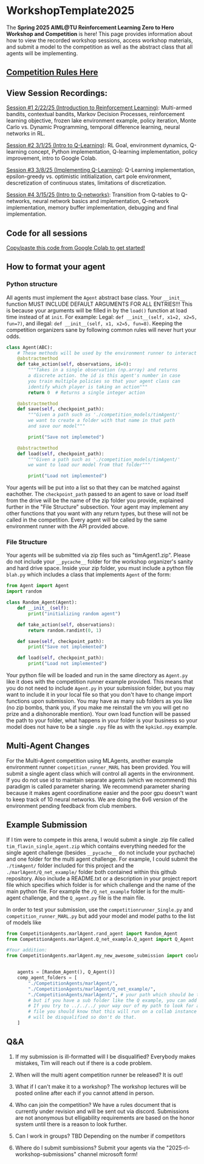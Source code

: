 # WorkshopTemplate2025
The **Spring 2025 AIML@TU Reinforcement Learning Zero to Hero Workshop and Competition** is here! This page provides information about how to view the recorded workshop sessions, access workshop materials, and submit a model to the competition as well as the abstract class that all agents will be implementing.

## [Competition Rules Here](https://github.com/aiml-utulsa/WorkshopTemplate2025/blob/main/RULES.md)

## View Session Recordings:

[Session #1 2/22/25 (Introduction to Reinforcement Learning)](https://app.bluedothq.com/preview/67ba0d4c6c00e2181fba914d?timestamp=1064.500395): Multi-armed bandits, contextual bandits, Markov Decision Processes, reinforcement learning objective, frozen lake environment example, policy iteration, Monte Carlo vs. Dynamic Programming, temporal difference learning, neural networks in RL.

[Session #2 3/1/25 (Intro to Q-Learning)](https://app.bluedothq.com/preview/67c34acbb429ce84e208ba11?timestamp=390.18527): RL Goal, environment dynamics, Q-learning concept, Python implementation, Q-learning implementation, policy improvement, intro to Google Colab.

[Session #3 3/8/25 (Implementing Q-Learning)](https://app.bluedothq.com/preview/67cc82d7e070d428efa67aa9): Q-Learning implementation, epsilon-greedy vs. optimistic intitialization, cart pole environment, descretization of continuous states, limitations of discretization.

[Session #4 3/15/25 (Intro to Q-networks)](https://app.bluedothq.com/preview/67d5b31088f84dca4f17eb24): Transition from Q-tables to Q-networks, neural network basics and implementation, Q-network implementation, memory buffer implementation, debugging and final implementation.

## Code for all sessions
[Copy/paste this code from Google Colab to get started!](https://colab.research.google.com/drive/1jJOLOlI28JuhT1sGx6J-bsXNhL0oDOC7?usp=sharing)

## How to format your agent

### Python structure
All agents must implement the `Agent` abstract base class. Your `__init__` function MUST INCLUDE DEFAULT ARGUMENTS FOR ALL ENTRIES!!! This is because your arguments will be filled in by the `load()` function at load time instead of at `init`. For example: Legal: `def __init__(self, x1=2, x2=5, fun=7)`, and illegal: `def __init__(self, x1, x2=5, fun=8)`. Keeping the competition organizers sane by following common rules will never hurt your odds. 

```python
class Agent(ABC):
    # These methods will be used by the environment runner to interact with the agent.
    @abstractmethod
    def take_action(self, observations, id=0):
        """Takes in a single observation (np.array) and returns
        a discrete action. the id is this agent's number in case 
        you train multiple policies so that your agent class can
        identify which player is taking an action"""
        return 0  # Returns a single integer action

    @abstractmethod
    def save(self, checkpoint_path):
        """Given a path such as './competition_models/timAgent/'
        we want to create a folder with that name in that path
        and save our model"""

        print("Save not implemeted")

    @abstractmethod
    def load(self, checkpoint_path):
        """Given a path such as './competition_models/timAgent/'
        we want to load our model from that folder"""

        print("Load not implemented")
```

Your agents will be put into a list so that they can be matched against eachother. The `checkpoint_path` passed to an agent to save or load itself from the drive will be the name of the zip folder you provide, explained further in the "File Structure" subsection. Your agent may implement any other functions that you want with any return types, but these will not be called in the competition. Every agent will be called by the same environment runner with the API provided above.

### File Structure

Your agents will be submitted via zip files such as "timAgent1.zip". Please do not include your `__pycache__` folder for the workshop organizer's sanity and hard drive space. Inside your zip folder, you must include a python file `blah.py` which includes a class that implements `Agent` of the form: 

```python
from Agent import Agent
import random

class Random_Agent(Agent):
    def __init__(self):
        print("initializing random agent")

    def take_action(self, observations):
        return random.randint(0, 1)

    def save(self, checkpoint_path):
        print("Save not implemented")

    def load(self, checkpoint_path):
        print("Load not implemented")

```

Your python file will be loaded and run in the same directory as `Agent.py` like it does with the competition runner example provided. This means that you do not need to include `Agent.py` in your submission folder, but you may want to include it in your local file so that you don't have to change import functions upon submission. You may have as many sub folders as you like (no zip bombs, thank you, if you make me reinstall the vm you will get no prize and a dishonorable mention). Your own load function will be passed the path to your folder, what happens in your folder is your business so your model does not have to be a single `.npy` file as with the `kpkikd.npy` example. 

## Multi-Agent Changes

For the Multi-Agent competition using MLAgents, another example environment runner `competition_runner_MARL` has been provided. You will submit a single agent class which will control all agents in the environment. If you do not use id to maintain separate agents (which we recommend) this paradigm is called parameter sharing. We recommend parameter sharing because it makes agent coordinatione easier and the poor gpu doesn't want to keep track of 10 neural networks. We are doing the 6v6 version of the environment pending feedback from club members.

## Example Submission

If I tim were to compete in this arena, I would submit a single .zip file called `tim_flavin_single_agent.zip` which contains everything needed for the single agent challenge (besides `__pycache__` do not include your pychache) and one folder for the multi agent challenge. For example, I could submit the `./timAgent/` folder included for this project and the `./marlAgent/Q_net_example/` folder both contained within this github repository. Also include a README.txt or a description in your project report file which specifies which folder is for which challenge and the name of the main python file. For example the `/Q_net_example` folder is for the multi-agent challenge, and the `Q_agent.py` file is the main file. 

In order to test your submission, use the `competitionrunner_Single.py` and `competition_runner_MARL.py` but add your model and model paths to the list of models like 

```python
from CompetitionAgents.marlAgent.rand_agent import Random_Agent
from CompetitionAgents.marlAgent.Q_net_example.Q_agent import Q_Agent

#Your addition: 
from CompetitionAgents.marlAgent.my_new_awesome_submission import coolAgent


    agents = [Random_Agent(), Q_Agent()]
    comp_agent_folders = [
        "./CompetitionAgents/marlAgent/",
        "./CompetitionAgents/marlAgent/Q_net_example/",
        "./CompetitionAgents/marlAgent/", # your path which should be this,
        # but if you have a sub folder like the Q example, you can add more path
        # If you try to ../../../ your way our of my path to look for a passwords
        # file you should know that this will run on a collab instance and you
        # will be disqualified so don't do that.
    ]

```


## Q&A

1. If my submission is ill-formatted will I be disqualified? 
    Everybody makes mistakes, Tim will reach out if there is a code problem. 

2. When will the multi agent competition runner be released?
    It is out! 

3. What if I can't make it to a workshop?
    The workshop lectures will be posted online after each if you cannot attend in person. 

4. Who can join the competition?
    We have a rules document that is currently under revision and will be sent out via discord. Submissions are not anonymous but elligability requirements are based on the honor system until there is a reason to look further. 

5. Can I work in groups?
    TBD Depending on the number if competitors

6. Where do I submit sumbissions? 
    Submit your agents via the "2025-rl-workshop-submissions" channel microsoft form!